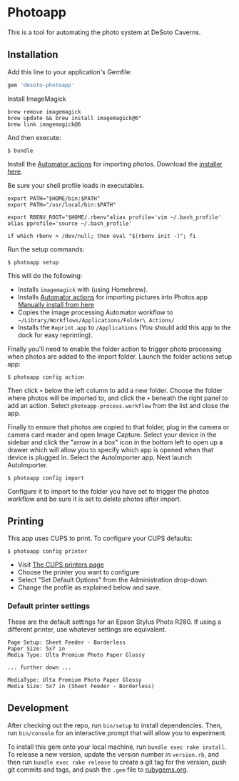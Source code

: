 # Photoapp

This is a tool for automating the photo system at DeSoto Caverns.

## Installation

Add this line to your application's Gemfile:

```ruby
gem 'desoto-photoapp'
```

Install ImageMagick

```
brew remove imagemagick
brew update && brew install imagemagick@6"
brew link imagemagick@6
```

And then execute:

    $ bundle

Install the [Automator actions](https://photosautomation.com/index.html) for importing photos. Download the [installer here](https://photosautomation.com/installer.zip).


Be sure your shell profile loads in executables.

```
export PATH="$HOME/bin:$PATH"
export PATH="/usr/local/bin:$PATH"

export RBENV_ROOT="$HOME/.rbenv"alias profile='vim ~/.bash_profile'
alias pprofile='source ~/.bash_profile'

if which rbenv > /dev/null; then eval "$(rbenv init -)"; fi
```

Run the setup commands:

```
$ photoapp setup
```

This will do the following:

- Installs `imagemagick` with (using Homebrew).
- Installs [Automator actions](https://photosautomation.com/index.html) for importing pictures into Photos.app [Manually install from here](https://photosautomation.com/installer.zip)
- Copies the image processing Automator workflow to `~/Library/Workflows/Applications/Folder\ Actions/`
- Installs the `Reprint.app` to `/Applications` (You should add this app to the dock for easy reprinting).

Finally you'll need to enable the folder action to trigger photo processing when photos are added to the import folder. Launch the folder actions setup app:

```
$ photoapp config action
```

Then click `+` below the left column to add a new folder. Choose the folder where photos will be imported to, and click the `+` beneath the right panel to add an
action. Select `photoapp-process.workflow` from the list and close the app.

Finally to ensure that photos are copied to that folder, plug in the camera or camera card reader and open Image Capture. Select your device in the sidebar and
click the "arrow in a box" icon in the bottom left to open up a drawer which will allow you to specify which app is opened when that device is plugged in. Select
the AutoImporter app. Next launch AutoImporter.

```
$ photoapp config import
```

Configure it to import to the folder you have set to trigger the photos workflow and be sure it is set to delete photos after import.

## Printing

This app uses CUPS to print. To configure your CUPS defaults:

```
$ photoapp config printer
```

- Visit [The CUPS printers page](http://127.0.0.1:631/printers/)
- Choose the printer you want to configure
- Select "Set Default Options" from the Administration drop-down. 
- Change the profile as explained below and save.


### Default printer settings

These are the default settings for an Epson Stylus Photo R280. If using a different printer, use whatever settings are equivalent.

```
Page Setup: Sheet Feeder - Borderless
Paper Size: 5x7 in
Media Type: Ulta Premium Photo Paper Glossy

... further down ...

MediaType: Ulta Premium Photo Paper Glossy
Media Size: 5x7 in (Sheet Feeder - Borderless)
```

## Development

After checking out the repo, run `bin/setup` to install dependencies. Then, run `bin/console` for an interactive prompt that will allow you to experiment.

To install this gem onto your local machine, run `bundle exec rake install`. To release a new version, update the version number in `version.rb`, and then run `bundle exec rake release` to create a git tag for the version, push git commits and tags, and push the `.gem` file to [rubygems.org](https://rubygems.org).
